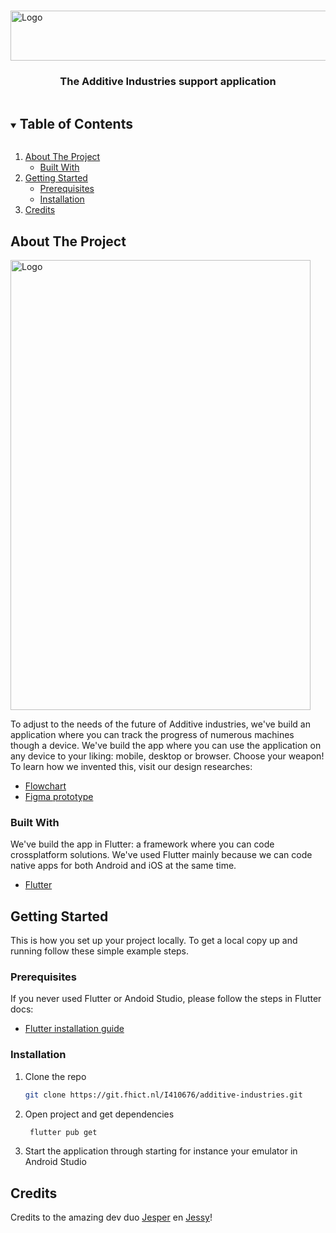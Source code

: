 <!-- PROJECT LOGO -->
<br />
<p>
  <a href="https://git.fhict.nl/I410676/additive-industries">
    <img src="https://www.additiveindustries.com/hubfs/AdditiveIndustries-July2019/Images/additive-logo.svg" alt="Logo" width="600" height="80">
  </a>

  <h3 align="center">The Additive Industries support application</h3>
</p>

<!-- TABLE OF CONTENTS -->
<details open="open">
  <summary><h2 style="display: inline-block">Table of Contents</h2></summary>
  <ol>
    <li>
      <a href="#about-the-project">About The Project</a>
      <ul>
        <li><a href="#built-with">Built With</a></li>
      </ul>
    </li>
    <li>
      <a href="#getting-started">Getting Started</a>
      <ul>
        <li><a href="#prerequisites">Prerequisites</a></li>
        <li><a href="#installation">Installation</a></li>
      </ul>
    </li>
    <li>
    <a href="#getting-started">Credits</a>
    </li>
  </ol>
</details>

## About The Project

<img src="https://s6.portfolio-jessy.nl/content/images/2021/03/Frame-4.png" alt="Logo" width="480" height="720">

To adjust to the needs of the future of Additive industries, we've build an application where you can track the progress of numerous machines though a device. We've build the app where you can use the application on any device to your liking: mobile, desktop or browser. Choose your weapon! To learn how we invented this, visit our design researches:

* [Flowchart](https://www.figma.com/proto/9M9eqWUW2ZZ8nMYwW1EQWW/Additive-Industries-Design--semester-6-project-Additive-Industries?node-id=292%3A21&scaling=contain&page-id=0%3A1)
* [Figma prototype](https://www.figma.com/proto/9M9eqWUW2ZZ8nMYwW1EQWW/Additive-Industries-Design-semester-6-project-Additive-Industries?node-id=140%3A146&scaling=scale-down&page-id=49%3A2)


### Built With

We've build the app in Flutter: a framework where you can code crossplatform solutions. We've used Flutter mainly because we can code native apps for both Android and iOS at the same time. 
* [Flutter](https://flutter.dev/)

## Getting Started

This is how you set up your project locally.
To get a local copy up and running follow these simple example steps.

### Prerequisites

If you never used Flutter or Andoid Studio, please follow the steps in Flutter docs:
* [Flutter installation guide](https://flutter.dev/docs/get-started/install)

### Installation

1. Clone the repo
   ```sh
   git clone https://git.fhict.nl/I410676/additive-industries.git
   ```
2. Open project and get dependencies
   ```sh
    flutter pub get
   ```
3. Start the application through starting for instance your emulator in Android Studio

## Credits
Credits to the amazing dev duo [Jesper](https://git.fhict.nl/I391480) en [Jessy](https://git.fhict.nl/I410676)!

